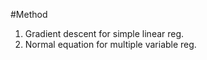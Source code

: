 #Method 
1. Gradient descent for simple linear reg.
2. Normal equation for multiple variable reg.


